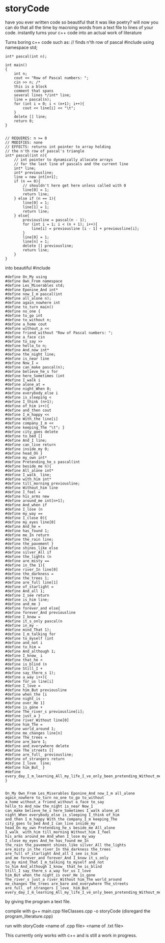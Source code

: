 storyCode
=========

have you ever written code so beautiful that it was like poetry? 
will now  you can do that all the time by macroing words from a text file to lines of your code. 
instantly turns your c++ code into an actual work of literature


Turns boring c++ code such as:
  // finds n'th row of pascal
	#include <iostream> 
	using namespace std;

	int* pascal(int n);

	int main()
	{
		int n;
		cout << "Row of Pascal numbers: ";
		cin >> n; /* 
		this is a block
		comment that spans
		several lines */int* line;
		line = pascal(n);
		for (int i = 0; i < (n+1); i++){
			cout << line[i] << "\t";
		}
		delete [] line;
		return 0;
	} 


	// REQUIRES: n >= 0
	// MODIFIES: none
	// EFFECTS: returns int pointer to array holding
	// the n'th row of pascal's triangle
	int* pascal(int n){
		// int pointer to dynamically allocate arrays
		// for the last line of pascals and the current line
		int* line;
		int* previousline;
		line = new int[n+1];
		if (n == 0){
			// shouldn't here get here unless called with 0
			line[0] = 1;
			return line;
		} else if (n == 1){
			line[0] = 1;
			line[1] = 1;
			return line;
		} else{
			previousline = pascal(n - 1);
			for (int i = 1; i < (n + 1); i++){
				line[i] = previousline [i - 1] + previousline[i];
			}
			line[0] = 1;
			line[n] = 1;
			delete [] previousline;
			return line;
		}
	}
into beautiful
  #include <iostream> 


	#define On_My using
	#define Own_From namespace
	#define Les_Miserables std;
	#define Eponine_And int*
	#define now_I_m pascal(int
	#define all_alone n);
	#define again_nowhere int
	#define to_turn main()
	#define no_one {
	#define to_go int
	#define to_without n;
	#define a_home cout
	#define without_a <<
	#define friend_without "Row of Pascal numbers: ";
	#define a_face cin
	#define to_say >>
	#define hello_to n;
	#define And_now int*
	#define the_night line;
	#define is_near line
	#define Now_I =
	#define can_make pascal(n);
	#define believe_he_s for
	#define here_Sometimes (int
	#define I_walk i
	#define alone_at =
	#define night_When 0;
	#define everybody_else i
	#define is_sleeping <
	#define I_think (n+1);
	#define of_him i++){
	#define and_then cout
	#define I_m_happy <<
	#define With_the line[i]
	#define company_I_m <<
	#define keeping_The "\t"; }
	#define city_goes delete
	#define to_bed []
	#define And_I line;
	#define can_live return
	#define inside_my 0;
	#define head_On }
	#define my_own int*
	#define Pretending_he_s pascal(int
	#define beside_me n){
	#define All_alone int*
	#define I_walk_ line;
	#define with_him int*
	#define till_morning previousline;
	#define Without_him line
	#define I_feel =
	#define his_arms new
	#define around_me int[n+1];
	#define And_when if
	#define I_lose (n
	#define my_way ==
	#define I_close 0){
	#define my_eyes line[0]
	#define And_he =
	#define has_found 1;
	#define me_In return
	#define the_rain line;
	#define the_pavement }
	#define shines_like else
	#define silver_All if
	#define the_lights (n
	#define are_misty ==
	#define in_the 1){
	#define river_In line[0]
	#define the_darkness =
	#define the_trees 1;
	#define are_full line[1]
	#define of_starlight =
	#define And_all 1;
	#define I_see return
	#define is_him line;
	#define and_me }
	#define forever_and else{
	#define forever_And previousline
	#define I_know =
	#define it_s_only pascal(n
	#define in_my -
	#define mind_That 1);
	#define I_m_talking for
	#define to_myself (int
	#define and_not i
	#define to_him =
	#define And_although 1;
	#define I_know_ i
	#define that_he <
	#define is_blind (n
	#define Still_I +
	#define say_there_s 1);
	#define a_way i++){
	#define for_us line[i]
	#define I_love =
	#define him_But previousline
	#define when_the [i
	#define night_is -
	#define over_He 1]
	#define is_gone +
	#define The_river_s previousline[i];
	#define just_a }
	#define river_Without line[0]
	#define him_The =
	#define world_around 1;
	#define me_changes line[n]
	#define The_trees =
	#define are_bare 1;
	#define and_everywhere delete
	#define The_streets []
	#define are_full_ previousline;
	#define of_strangers return
	#define I_love_ line;
	#define him_But_ }
	#define every_day_I_m_learning_All_my_life_I_ve_only_been_pretending_Without_me_His_world_would_go_on_turning_A_world_that_s_full_of_happiness_That_I_have_never_known_I_love_him_I_love_him_I_love_him_But_only_on_my_own }


	On_My Own_From Les_Miserables Eponine_And now_I_m all_alone 
	again_nowhere to_turn no_one to_go to_without 
	a_home without_a friend_without a_face to_say 
	hello_to And_now the_night is_near Now_I 
	can_make believe_he_s here_Sometimes I_walk alone_at 
	night_When everybody_else is_sleeping I_think of_him 
	and_then I_m_happy With_the company_I_m keeping_The 
	city_goes to_bed And_I can_live inside_my 
	head_On my_own Pretending_he_s beside_me All_alone 
	I_walk_ with_him till_morning Without_him I_feel 
	his_arms around_me And_when I_lose my_way 
	I_close my_eyes And_he has_found me_In 
	the_rain the_pavement shines_like silver_All the_lights 
	are_misty in_the river_In the_darkness the_trees 
	are_full of_starlight And_all I_see is_him 
	and_me forever_and forever_And I_know it_s_only 
	in_my mind_That I_m_talking to_myself and_not 
	to_him And_although I_know_ that_he is_blind 
	Still_I say_there_s a_way for_us I_love 
	him_But when_the night_is over_He is_gone 
	The_river_s just_a river_Without him_The world_around 
	me_changes The_trees are_bare and_everywhere The_streets 
	are_full_ of_strangers I_love_ him_But_ every_day_I_m_learning_All_my_life_I_ve_only_been_pretending_Without_me_His_world_would_go_on_turning_A_world_that_s_full_of_happiness_That_I_have_never_known_I_love_him_I_love_him_I_love_him_But_only_on_my_own 
by giving the program a text file.

compile with 
g++ main.cpp fileClasses.cpp -o storyCode
(disregard the program_literature.cpp)

run with
storyCode <name of .cpp file> <name of .txt file> <name of outputfile>

This currently only works with c++ and is still a work in progress.
